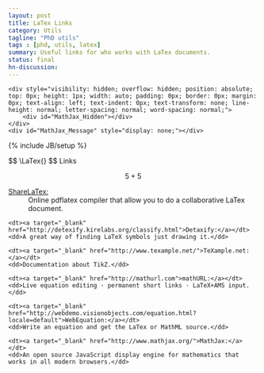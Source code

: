 ```yaml
---
layout: post
title: LaTex Links
category: Utils
tagline: "PhD utils"
tags : [phd, utils, latex]
summary: Useful links for who works with LaTex documents.
status: final
hn-discussion:
---
```


	<div style="visibility: hidden; overflow: hidden; position: absolute; top: 0px; height: 1px; width: auto; padding: 0px; border: 0px; margin: 0px; text-align: left; text-indent: 0px; text-transform: none; line-height: normal; letter-spacing: normal; word-spacing: normal;">
		<div id="MathJax_Hidden"></div>
	</div>
	<div id="MathJax_Message" style="display: none;"></div>

{% include JB/setup %}

\$$ \LaTex{} $$ Links 

$$ 5 + 5 $$

<dl>
	<dt><a target="_blank" href="https://www.sharelatex.com/">ShareLaTex:</a></dt>
	<dd>Online pdflatex compiler that allow you to do a collaborative LaTex document.</dd>

	<dt><a target="_blank" href="http://detexify.kirelabs.org/classify.html">Detaxify:</a></dt>
	<dd>A great way of finding LaTeX symbols just drawing it.</dd>

	<dt><a target="_blank" href="http://www.texample.net/">TeXample.net:</a></dt>
	<dd>Documentation about TikZ.</dd>

	<dt><a target="_blank" href="http://mathurl.com">mathURL:</a></dt>
	<dd>Live equation editing · permanent short links · LaTeX+AMS input.</dd>

	<dt><a target="_blank" href="http://webdemo.visionobjects.com/equation.html?locale=default">WebEquation:</a></dt>
	<dd>Write an equation and get the LaTex or MathML source.</dd>

	<dt><a target="_blank" href="http://www.mathjax.org/">MathJax:</a></dt>
	<dd>An open source JavaScript display engine for mathematics that works in all modern browsers.</dd>
</dl>


<script src="http://cdn.mathjax.org/mathjax/latest/MathJax.js?config=TeX-AMS-MML_HTMLorMML" type="text/javascript"></script>

